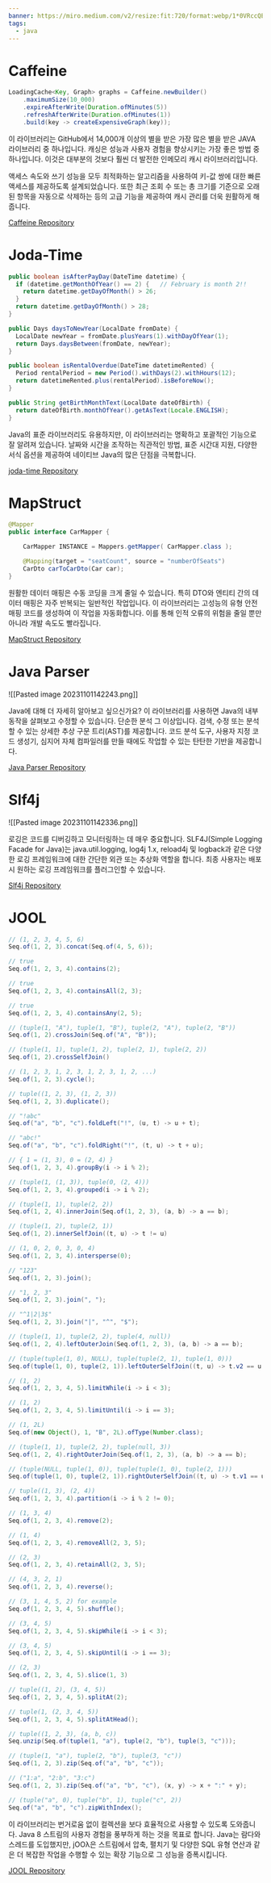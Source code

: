 ```yaml
---
banner: https://miro.medium.com/v2/resize:fit:720/format:webp/1*0VRccQEBGZJnU5eaHdRk0Q.jpeg
tags:
  - java
---
```


# Caffeine
```java
LoadingCache<Key, Graph> graphs = Caffeine.newBuilder()
    .maximumSize(10_000)
    .expireAfterWrite(Duration.ofMinutes(5))
    .refreshAfterWrite(Duration.ofMinutes(1))
    .build(key -> createExpensiveGraph(key));
```

이 라이브러리는 GitHub에서 14,000개 이상의 별을 받은 가장 많은 별을 받은 JAVA 라이브러리 중 하나입니다. 캐싱은 성능과 사용자 경험을 향상시키는 가장 좋은 방법 중 하나입니다.
이것은 대부분의 것보다 훨씬 더 발전한 인메모리 캐시 라이브러리입니다.

액세스 속도와 쓰기 성능을 모두 최적화하는 알고리즘을 사용하여 키-값 쌍에 대한 빠른 액세스를 제공하도록 설계되었습니다.
또한 최근 조회 수 또는 총 크기를 기준으로 오래된 항목을 자동으로 삭제하는 등의 고급 기능을 제공하여 캐시 관리를 더욱 원활하게 해줍니다.

[Caffeine Repository](https://github.com/ben-manes/caffeine?source=post_page-----5e599c2e0f6--------------------------------)

# Joda-Time
```java
public boolean isAfterPayDay(DateTime datetime) {
  if (datetime.getMonthOfYear() == 2) {   // February is month 2!!
    return datetime.getDayOfMonth() > 26;
  }
  return datetime.getDayOfMonth() > 28;
}

public Days daysToNewYear(LocalDate fromDate) {
  LocalDate newYear = fromDate.plusYears(1).withDayOfYear(1);
  return Days.daysBetween(fromDate, newYear);
}

public boolean isRentalOverdue(DateTime datetimeRented) {
  Period rentalPeriod = new Period().withDays(2).withHours(12);
  return datetimeRented.plus(rentalPeriod).isBeforeNow();
}

public String getBirthMonthText(LocalDate dateOfBirth) {
  return dateOfBirth.monthOfYear().getAsText(Locale.ENGLISH);
}
```

Java의 표준 라이브러리도 유용하지만, 이 라이브러리는 명확하고 포괄적인 기능으로 잘 알려져 있습니다. 날짜와 시간을 조작하는 직관적인 방법, 표준 시간대 지원, 다양한 서식 옵션을 제공하여 네이티브 Java의 많은 단점을 극복합니다.

[joda-time Repository](https://github.com/JodaOrg/joda-time?source=post_page-----5e599c2e0f6--------------------------------)

# MapStruct
```java
@Mapper
public interface CarMapper {

    CarMapper INSTANCE = Mappers.getMapper( CarMapper.class );

    @Mapping(target = "seatCount", source = "numberOfSeats")
    CarDto carToCarDto(Car car);
}
```

원활한 데이터 매핑은 수동 코딩을 크게 줄일 수 있습니다. 
특히 DTO와 엔티티 간의 데이터 매핑은 자주 반복되는 일반적인 작업입니다.
이 라이브러리는 고성능의 유형 안전 매핑 코드를 생성하여 이 작업을 자동화합니다. 
이를 통해 인적 오류의 위험을 줄일 뿐만 아니라 개발 속도도 빨라집니다.

[MapStruct Repository](https://github.com/mapstruct/mapstruct?source=post_page-----5e599c2e0f6--------------------------------)

# Java Parser
![[Pasted image 20231101142243.png]]

Java에 대해 더 자세히 알아보고 싶으신가요?
이 라이브러리를 사용하면 Java의 내부 동작을 살펴보고 수정할 수 있습니다. 
단순한 분석 그 이상입니다. 검색, 수정 또는 분석할 수 있는 상세한 추상 구문 트리(AST)를 제공합니다. 
코드 분석 도구, 사용자 지정 코드 생성기, 심지어 자체 컴파일러를 만들 때에도 작업할 수 있는 탄탄한 기반을 제공합니다.

[Java Parser Repository](https://github.com/javaparser/javaparser?source=post_page-----5e599c2e0f6--------------------------------)

# Slf4j
![[Pasted image 20231101142336.png]]

로깅은 코드를 디버깅하고 모니터링하는 데 매우 중요합니다. SLF4J(Simple Logging Facade for Java)는 java.util.logging, log4j 1.x, reload4j 및 logback과 같은 다양한 로깅 프레임워크에 대한 간단한 외관 또는 추상화 역할을 합니다. 최종 사용자는 배포 시 원하는 로깅 프레임워크를 플러그인할 수 있습니다.

[Slf4j Repository](https://github.com/qos-ch/slf4j?source=post_page-----5e599c2e0f6--------------------------------)

# JOOL
```java
// (1, 2, 3, 4, 5, 6)
Seq.of(1, 2, 3).concat(Seq.of(4, 5, 6));

// true
Seq.of(1, 2, 3, 4).contains(2);

// true
Seq.of(1, 2, 3, 4).containsAll(2, 3);

// true
Seq.of(1, 2, 3, 4).containsAny(2, 5);

// (tuple(1, "A"), tuple(1, "B"), tuple(2, "A"), tuple(2, "B"))
Seq.of(1, 2).crossJoin(Seq.of("A", "B"));

// (tuple(1, 1), tuple(1, 2), tuple(2, 1), tuple(2, 2))
Seq.of(1, 2).crossSelfJoin()

// (1, 2, 3, 1, 2, 3, 1, 2, 3, 1, 2, ...)
Seq.of(1, 2, 3).cycle();

// tuple((1, 2, 3), (1, 2, 3))
Seq.of(1, 2, 3).duplicate();

// "!abc"
Seq.of("a", "b", "c").foldLeft("!", (u, t) -> u + t);

// "abc!"
Seq.of("a", "b", "c").foldRight("!", (t, u) -> t + u);

// { 1 = (1, 3), 0 = (2, 4) }
Seq.of(1, 2, 3, 4).groupBy(i -> i % 2);

// (tuple(1, (1, 3)), tuple(0, (2, 4)))
Seq.of(1, 2, 3, 4).grouped(i -> i % 2);

// (tuple(1, 1), tuple(2, 2))
Seq.of(1, 2, 4).innerJoin(Seq.of(1, 2, 3), (a, b) -> a == b);

// (tuple(1, 2), tuple(2, 1))
Seq.of(1, 2).innerSelfJoin((t, u) -> t != u)

// (1, 0, 2, 0, 3, 0, 4)
Seq.of(1, 2, 3, 4).intersperse(0);

// "123"
Seq.of(1, 2, 3).join();

// "1, 2, 3"
Seq.of(1, 2, 3).join(", ");

// "^1|2|3$"
Seq.of(1, 2, 3).join("|", "^", "$"); 

// (tuple(1, 1), tuple(2, 2), tuple(4, null))
Seq.of(1, 2, 4).leftOuterJoin(Seq.of(1, 2, 3), (a, b) -> a == b);

// (tuple(tuple(1, 0), NULL), tuple(tuple(2, 1), tuple(1, 0)))
Seq.of(tuple(1, 0), tuple(2, 1)).leftOuterSelfJoin((t, u) -> t.v2 == u.v1)

// (1, 2)
Seq.of(1, 2, 3, 4, 5).limitWhile(i -> i < 3);

// (1, 2)
Seq.of(1, 2, 3, 4, 5).limitUntil(i -> i == 3);

// (1, 2L)
Seq.of(new Object(), 1, "B", 2L).ofType(Number.class);

// (tuple(1, 1), tuple(2, 2), tuple(null, 3))
Seq.of(1, 2, 4).rightOuterJoin(Seq.of(1, 2, 3), (a, b) -> a == b);

// (tuple(NULL, tuple(1, 0)), tuple(tuple(1, 0), tuple(2, 1)))
Seq.of(tuple(1, 0), tuple(2, 1)).rightOuterSelfJoin((t, u) -> t.v1 == u.v2)

// tuple((1, 3), (2, 4))
Seq.of(1, 2, 3, 4).partition(i -> i % 2 != 0);

// (1, 3, 4)
Seq.of(1, 2, 3, 4).remove(2);

// (1, 4)
Seq.of(1, 2, 3, 4).removeAll(2, 3, 5);

// (2, 3)
Seq.of(1, 2, 3, 4).retainAll(2, 3, 5);

// (4, 3, 2, 1)
Seq.of(1, 2, 3, 4).reverse();

// (3, 1, 4, 5, 2) for example
Seq.of(1, 2, 3, 4, 5).shuffle();

// (3, 4, 5)
Seq.of(1, 2, 3, 4, 5).skipWhile(i -> i < 3);

// (3, 4, 5)
Seq.of(1, 2, 3, 4, 5).skipUntil(i -> i == 3);

// (2, 3)
Seq.of(1, 2, 3, 4, 5).slice(1, 3)

// tuple((1, 2), (3, 4, 5))
Seq.of(1, 2, 3, 4, 5).splitAt(2);

// tuple(1, (2, 3, 4, 5))
Seq.of(1, 2, 3, 4, 5).splitAtHead();

// tuple((1, 2, 3), (a, b, c))
Seq.unzip(Seq.of(tuple(1, "a"), tuple(2, "b"), tuple(3, "c")));

// (tuple(1, "a"), tuple(2, "b"), tuple(3, "c"))
Seq.of(1, 2, 3).zip(Seq.of("a", "b", "c"));

// ("1:a", "2:b", "3:c")
Seq.of(1, 2, 3).zip(Seq.of("a", "b", "c"), (x, y) -> x + ":" + y);

// (tuple("a", 0), tuple("b", 1), tuple("c", 2))
Seq.of("a", "b", "c").zipWithIndex();
```

이 라이브러리는 번거로움 없이 컬렉션을 보다 효율적으로 사용할 수 있도록 도와줍니다. 
Java 8 스트림의 사용자 경험을 풍부하게 하는 것을 목표로 합니다. Java는 람다와 스레드를 도입했지만, jOOλ은 스트림에서 압축, 펼치기 및 다양한 SQL 유형 연산과 같은 더 복잡한 작업을 수행할 수 있는 확장 기능으로 그 성능을 증폭시킵니다.

[JOOL Repository](https://github.com/jOOQ/jOOL?source=post_page-----5e599c2e0f6--------------------------------#joo%CE%BB)

